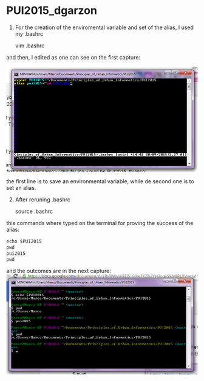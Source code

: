 # PUI2015_dgarzon

1) For the creation of the enviromental variable and set of the alias, I used my .bashrc

    vim .bashrc

and then, I edited as one can see on the first capture:

![Alt text](capture1.png)

the first line is to save an environmental variable, while de second one is to set an alias.

2) After reruning .bashrc

    source .bashrc

this commands where typed on the terminal for proving the success of the alias:

    echo $PUI2015
    pwd 
    pui2015
    pwd

and the outcomes are in the next capture:
![Alt text](capture2.png)

